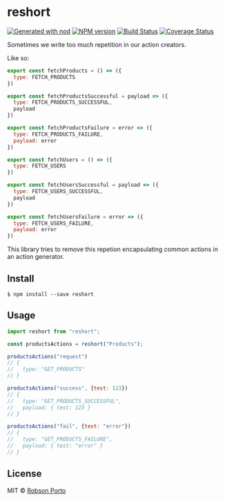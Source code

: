 # reshort

[![Generated with nod](https://img.shields.io/badge/generator-nod-2196F3.svg?style=flat-square)](https://github.com/diegohaz/nod)
[![NPM version](https://img.shields.io/npm/v/reshort.svg?style=flat-square)](https://npmjs.org/package/reshort)
[![Build Status](https://img.shields.io/travis/robbporto/reshort/master.svg?style=flat-square)](https://travis-ci.org/robbporto/reshort) [![Coverage Status](https://img.shields.io/codecov/c/github/robbporto/reshort/master.svg?style=flat-square)](https://codecov.io/gh/robbporto/reshort/branch/master)

Sometimes we write too much repetition in our action creators.

Like so:

```js
export const fetchProducts = () => ({
  type: FETCH_PRODUCTS
})

export const fetchProductsSuccessful = payload => ({
  type: FETCH_PRODUCTS_SUCCESSFUL,
  payload
})

export const fetchProductsFailure = error => ({
  type: FETCH_PRODUCTS_FAILURE,
  payload: error
})

export const fetchUsers = () => ({
  type: FETCH_USERS
})

export const fetchUsersSuccessful = payload => ({
  type: FETCH_USERS_SUCCESSFUL,
  payload
})

export const fetchUsersFailure = error => ({
  type: FETCH_USERS_FAILURE,
  payload: error
})
```

This library tries to remove this repetion encapsulating common actions in an action generator.

## Install

    $ npm install --save reshort

## Usage

```js
import reshort from "reshort";

const productsActions = reshort("Products");

productsActions("request")
// {
//   type: "GET_PRODUCTS"
// }

productsActions("success", {test: 123})
// {
//   type: "GET_PRODUCTS_SUCCESSFUL",
//   payload: { test: 123 }
// }

productsActions("fail", {test: "error"})
// {
//   type: "GET_PRODUCTS_FAILURE",
//   payload: { test: "error" }
// }
```

## License

MIT © [Robson Porto](https://github.com/robbporto)
